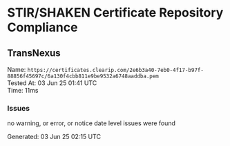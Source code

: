 # STIR/SHAKEN Certificate Repository Compliance

## TransNexus

Name: `https://certificates.clearip.com/2e6b3a40-7eb0-4f17-b97f-88856f45697c/6a130f4cbb811e9be9532a6748aaddba.pem`\
Tested At: 03 Jun 25 01:41 UTC\
Time: 11ms

### Issues

no warning, or error, or notice date level issues were found

Generated: 03 Jun 25 02:15 UTC